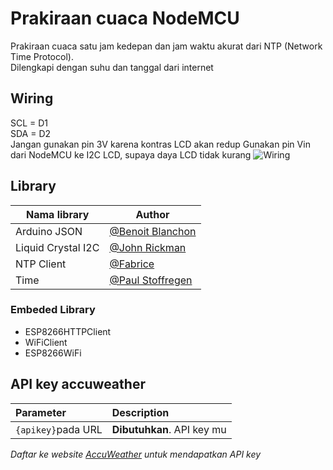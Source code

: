 # Prakiraan cuaca NodeMCU
Prakiraan cuaca satu jam kedepan dan jam waktu akurat dari NTP (Network Time Protocol).\
Dilengkapi dengan suhu dan tanggal dari internet

## Wiring
SCL = D1\
SDA = D2\
Jangan gunakan pin 3V karena kontras LCD akan redup Gunakan pin Vin dari NodeMCU ke I2C LCD, supaya daya LCD tidak kurang
![Wiring](https://tutorkeren.com/sites/default/files/gambar_inline/arduino_-_i2c_lcd_wiring_pengkabelan.jpg)

## Library
| Nama library | Author                                                       |
|--------------|--------------------------------------------------------------|
| Arduino JSON |[@Benoit Blanchon](https://github.com/bblanchon)|
| Liquid Crystal I2C|[@John Rickman](https://github.com/johnrickman)|
| NTP Client | [@Fabrice](https://github.com/FWeinb)|
| Time | [@Paul Stoffregen](https://github.com/PaulStoffregen)|

### Embeded Library
- ESP8266HTTPClient
- WiFiClient
- ESP8266WiFi
## API key accuweather

| Parameter | Description                |
| :-------- | :------------------------- |
| `{apikey}`pada URL |  **Dibutuhkan**. API key mu |

_Daftar ke website [AccuWeather](https://developer.accuweather.com/) untuk mendapatkan API key_


  
